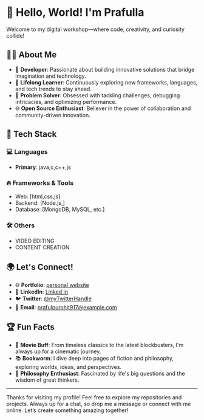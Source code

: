 # 👋 Hello, World! I'm Prafulla 

Welcome to my digital workshop—where code, creativity, and curiosity collide!  

## 🧑‍💻 About Me  

- 🚀 **Developer**: Passionate about building innovative solutions that bridge imagination and technology.  
- 🌱 **Lifelong Learner**: Continuously exploring new frameworks, languages, and tech trends to stay ahead.  
- 🎯 **Problem Solver**: Obsessed with tackling challenges, debugging intricacies, and optimizing performance.  
- 🌐 **Open Source Enthusiast**: Believer in the power of collaboration and community-driven innovation.  

## 🔧 Tech Stack  

### 💻 Languages  
- **Primary**: java,c,c++,js 

### 🔥 Frameworks & Tools  
- Web: [html,css,js]  
- Backend: [Node.js,]  
- Database: [MongoDB, MySQL, etc.]   

### 🛠️ Others  
- VIDEO EDITING 
- CONTENT CREATION

## 🌍 Let's Connect!  

- 🌐 **Portfolio**: [personal website](https://prafullapurohit.netlify.app/)  
- 💼 **LinkedIn**: [Linked in](www.linkedin.com/in/prafulla-purohit-79aa5623b)  
- 🐦 **Twitter**: [@myTwitterHandle](https://x.com/21Prafulla)  
- 📧 **Email**: [prafulpurohit917@example.com](mailto:prafulpurohit917@gmail.com)  

## 🏆 Fun Facts  
- 🎥 **Movie Buff**: From timeless classics to the latest blockbusters, I'm always up for a cinematic journey.
- 📚 **Bookworm**: I dive deep into pages of fiction and philosophy, exploring worlds, ideas, and perspectives.
- 💭 **Philosophy Enthusiast**: Fascinated by life's big questions and the wisdom of great thinkers.

---

Thanks for visiting my profile! Feel free to explore my repositories and projects. Always up for a chat, so drop me a message or connect with me online. Let’s create something amazing together!  
